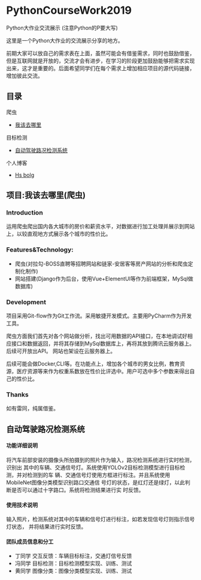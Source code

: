 # PythonCourseWork2019
Python大作业交流展示
(注意Python的P要大写)

这里是一个Python大作业的交流展示分享的地方。

前期大家可以放自己的需求表在上面，虽然可能会有借鉴需求，同时也鼓励借鉴，但是互联网就是开放的，交流才会有进步，在学习的阶段更加鼓励能够把需求实现出来，这才是重要的。后面希望同学们在每个需求上增加相应项目的源代码链接，增加彼此交流。

## 目录

爬虫

* [我该去哪里](#whereCity)


目标检测

* [自动驾驶路况检测系统](#autoDrive)

个人博客

* [Hs bolg](http://hslovelal.top)

## 项目:我该去哪里(爬虫)
<span id="whereCity"/>

### Introduction

运用爬虫爬出国内各大城市的房价和薪资水平，对数据进行加工处理并展示到网站上，以较直观地方式展示各个城市的性价比。

### Features&Technology:

* 爬虫(对拉勾-BOSS直聘等招聘网站和链家-安居客等房产网站的分析和爬虫定制化制作)
* 网站搭建(Django作为后台，使用Vue+ElementUI等作为前端框架，MySql做数据库)

### Development

项目采用Git-flow作为Git工作流。采用敏捷开发模式。主要用PyCharm作为开发工具。

爬虫方面我们首先对各个网站做分析，找出可用数据的API接口，在本地调试好相应接口和数据返回，并将其存储到MySql数据库上，再将其放到腾讯云服务器上。后续可开放出API。
网站也架设在云服务器上。

后续可能会做Docker,CLI等。在功能点上，增加各个城市的男女比例，教育资源，医疗资源等来作为权重系数放在性价比评选中。用户可选中多个参数来得出自己的性价比。

### Thanks

如有雷同，纯属借鉴。



## 自动驾驶路况检测系统
<span id="autoDrive"/>

#### 功能详细说明

将汽车前部安装的摄像头所拍摄到的照片作为输入，路况检测系统进行实时检测，识别出
其中的车辆、交通信号灯。系统使用YOLOv2目标检测模型进行目标检测，并对检测到的车
辆、交通信号灯使用方框进行标注。并且系统使用MobileNet图像分类模型识别路口交通信
号灯的状态，是红灯还是绿灯，以此判断是否可以通过十字路口。系统将检测结果进行实
时反馈。

#### 使用技术说明

输入照片，检测系统对其中的车辆和信号灯进行标注，如若发现信号灯则指示信号灯状态，
并将结果进行实时反馈。

#### 团队成员信息和分工

*    丁同学  交互反馈：车辆目标标注，交通灯信号反馈
*    冯同学  目标检测：目标检测模型实现、训练、测试
*    黄同学  图像分类：图像分类模型实现、训练、测试 

